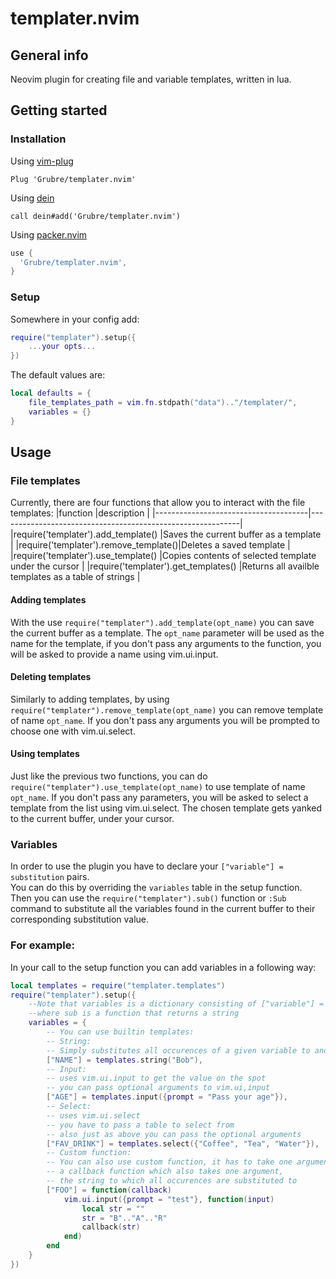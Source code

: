 # templater.nvim
## General info
Neovim plugin for creating file and variable templates, written in lua.
## Getting started
### Installation
Using [vim-plug](https://github.com/junegunn/vim-plug)

```viml
Plug 'Grubre/templater.nvim'
```

Using [dein](https://github.com/Shougo/dein.vim)

```viml
call dein#add('Grubre/templater.nvim')
```
Using [packer.nvim](https://github.com/wbthomason/packer.nvim)

```lua
use {
  'Grubre/templater.nvim',
}
```
### Setup
Somewhere in your config add:
```lua
require("templater").setup({
    ...your opts...
})
```
The default values are:
```lua
local defaults = {
    file_templates_path = vim.fn.stdpath("data").."/templater/",
    variables = {}
}
```
## Usage

### File templates
Currently, there are four functions that allow you to interact with the file templates:
|function                              |description                                                 |
|--------------------------------------|------------------------------------------------------------|
|require('templater').add_template()   |Saves the current buffer as a template                      |
|require('templater').remove_template()|Deletes a saved template                                    |
|require('templater').use_template()   |Copies contents of selected template under the cursor       |
|require('templater').get_templates()  |Returns all availble templates as a table of strings        |

#### Adding templates
With the use ```require("templater").add_template(opt_name)``` you can save the current
buffer as a template. The ```opt_name``` parameter will be used as the name for the template,
if you don't pass any arguments to the function, you will be asked to provide a name using
vim.ui.input.

#### Deleting templates
Similarly to adding templates, by using ```require("templater").remove_template(opt_name)```
you can remove template of name ```opt_name```. If you don't pass any arguments you will be
prompted to choose one with vim.ui.select.

#### Using templates
Just like the previous two functions, you can do ```require("templater").use_template(opt_name)```
to use template of name ```opt_name```. If you don't pass any parameters, you will be asked to
select a template from the list using vim.ui.select. The chosen template gets yanked to the current
buffer, under your cursor.

### Variables
In order to use the plugin you have to declare your ```["variable"] = substitution``` pairs.\
You can do this by overriding the ```variables``` table in the setup function.\
Then you can use the ```require("templater").sub()``` function or ```:Sub``` command to
substitute all the variables found in the current buffer to their corresponding substitution value.

### For example:
In your call to the setup function you can add variables in a following way:
```lua
local templates = require("templater.templates")
require("templater").setup({
    --Note that variables is a dictionary consisting of ["variable"] = sub pairs
    --where sub is a function that returns a string
    variables = {
        -- You can use builtin templates:
        -- String:
        -- Simply substitutes all occurences of a given variable to another string
        ["NAME"] = templates.string("Bob"),
        -- Input:
        -- uses vim.ui.input to get the value on the spot
        -- you can pass optional arguments to vim.ui,input
        ["AGE"] = templates.input({prompt = "Pass your age"}),
        -- Select:
        -- uses vim.ui.select
        -- you have to pass a table to select from
        -- also just as above you can pass the optional arguments
        ["FAV_DRINK"] = templates.select({"Coffee", "Tea", "Water"}),
        -- Custom function:
        -- You can also use custom function, it has to take one argument,
        -- a callback function which also takes one argument,
        -- the string to which all occurences are substituted to
        ["FOO"] = function(callback)
            vim.ui.input({prompt = "test"}, function(input)
                local str = ""
                str = "B".."A".."R"
                callback(str)
            end)
        end
    }
})
